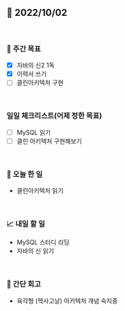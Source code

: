 ## 📅 2022/10/02

<br/>

### 🏹 주간 목표

- [x] 자바의 신2 1독
- [x] 이력서 쓰기
- [ ] 클린아키텍처 구현

<br/>

### 일일 체크리스트(어제 정한 목표)

- [ ] MySQL 읽기
- [ ] 클린 아키텍처 구현해보기

<br/>

### 💯 오늘 한 일

- 클린아키텍처 읽기

<br/>

### 📈 내일 할 일

- MySQL 스터디 리딩
- 자바의 신 읽기

<br/>

### 🧐 간단 회고

- 육각형 (헥사고날) 아키텍처 개념 숙지중